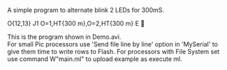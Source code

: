 A simple program to alternate blink 2 LEDs for 300mS.

O{12,13}
J1
O=1,HT{300 m},O=2,HT{300 m}
E


This is the program shown in Demo.avi.  
For small Pic processors use 'Send file line by line' option in 'MySerial' to give them time to write rows to Flash.
For processors with File System set use command W"main.ml" to upload example as execute ml.
